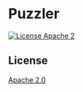 # Puzzler

[![License Apache 2](https://img.shields.io/badge/License-Apache2-blue.svg)](https://www.apache.org/licenses/LICENSE-2.0)

## License

[Apache 2.0](/LICENSE)
